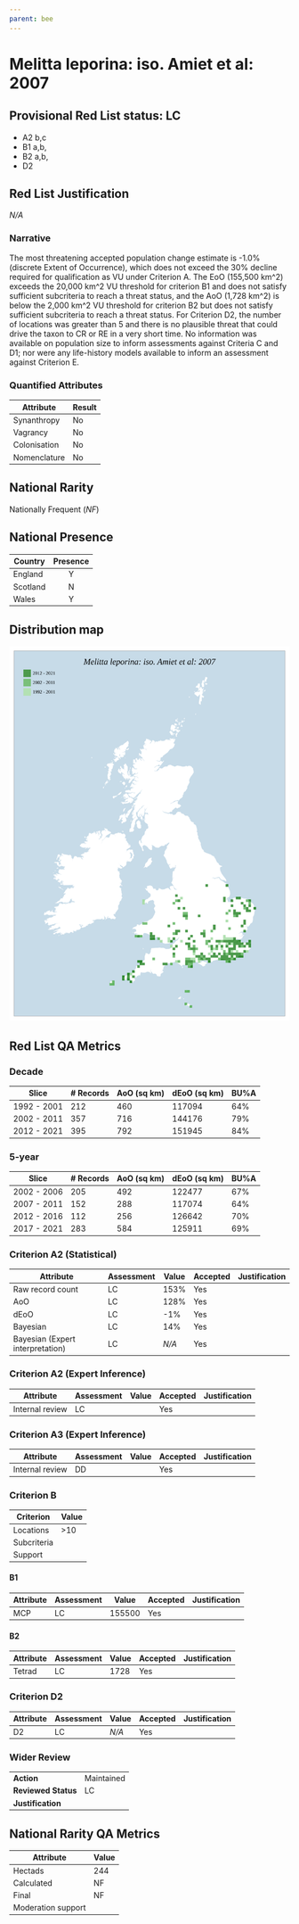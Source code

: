```yaml
---
parent: bee
---
```


# Melitta leporina: iso. Amiet et al: 2007

## Provisional Red List status: LC
- A2 b,c
- B1 a,b, 
- B2 a,b, 
- D2

## Red List Justification
*N/A*
### Narrative


The most threatening accepted population change estimate is -1.0% (discrete Extent of Occurrence), which does not exceed the 30% decline required for qualification as VU under Criterion A. The EoO (155,500 km^2) exceeds the 20,000 km^2 VU threshold for criterion B1 and does not satisfy sufficient subcriteria to reach a threat status, and the AoO (1,728 km^2) is below the 2,000 km^2 VU threshold for criterion B2 but does not satisfy sufficient subcriteria to reach a threat status. For Criterion D2, the number of locations was greater than 5 and there is no plausible threat that could drive the taxon to CR or RE in a very short time. No information was available on population size to inform assessments against Criteria C and D1; nor were any life-history models available to inform an assessment against Criterion E.
### Quantified Attributes
|Attribute|Result|
|---|---|
|Synanthropy|No|
|Vagrancy|No|
|Colonisation|No|
|Nomenclature|No|


## National Rarity
Nationally Frequent (*NF*)

## National Presence
|Country|Presence
|---|:-:|
|England|Y|
|Scotland|N|
|Wales|Y|


## Distribution map
![](../map/245.svg)

## Red List QA Metrics
### Decade
| Slice | # Records | AoO (sq km) | dEoO (sq km) |BU%A |
|---|---|---|---|---|
|1992 - 2001|212|460|117094|64%|
|2002 - 2011|357|716|144176|79%|
|2012 - 2021|395|792|151945|84%|
### 5-year
| Slice | # Records | AoO (sq km) | dEoO (sq km) |BU%A |
|---|---|---|---|---|
|2002 - 2006|205|492|122477|67%|
|2007 - 2011|152|288|117074|64%|
|2012 - 2016|112|256|126642|70%|
|2017 - 2021|283|584|125911|69%|
### Criterion A2 (Statistical)
|Attribute|Assessment|Value|Accepted|Justification
|---|---|---|---|---|
|Raw record count|LC|153%|Yes||
|AoO|LC|128%|Yes||
|dEoO|LC|-1%|Yes||
|Bayesian|LC|14%|Yes||
|Bayesian (Expert interpretation)|LC|*N/A*|Yes||
### Criterion A2 (Expert Inference)
|Attribute|Assessment|Value|Accepted|Justification
|---|---|---|---|---|
|Internal review|LC||Yes||
### Criterion A3 (Expert Inference)
|Attribute|Assessment|Value|Accepted|Justification
|---|---|---|---|---|
|Internal review|DD||Yes||
### Criterion B
|Criterion| Value|
|---|---|
|Locations|>10|
|Subcriteria||
|Support||
#### B1
|Attribute|Assessment|Value|Accepted|Justification
|---|---|---|---|---|
|MCP|LC|155500|Yes||
#### B2
|Attribute|Assessment|Value|Accepted|Justification
|---|---|---|---|---|
|Tetrad|LC|1728|Yes||
### Criterion D2
|Attribute|Assessment|Value|Accepted|Justification
|---|---|---|---|---|
|D2|LC|*N/A*|Yes||
### Wider Review
|  |  |
|---|---|
|**Action**|Maintained|
|**Reviewed Status**|LC|
|**Justification**||


## National Rarity QA Metrics
|Attribute|Value|
|---|---|
|Hectads|244|
|Calculated|NF|
|Final|NF|
|Moderation support||


